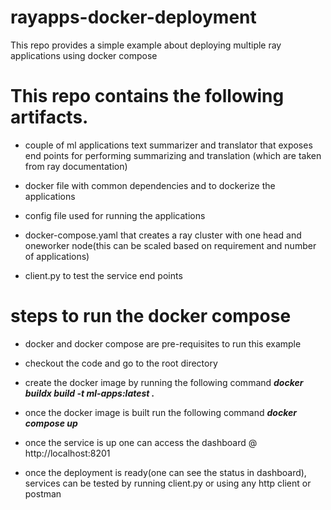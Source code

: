 # rayapps-docker-deployment

This repo provides a simple example about deploying multiple ray applications using docker compose

# This repo contains the following artifacts. 

- couple of ml applications text summarizer and translator that exposes end points for performing summarizing and translation (which are taken from ray documentation)

- docker file with common dependencies and to dockerize the applications

- config file used for running the applications

- docker-compose.yaml that creates a ray cluster with one head and  oneworker node(this can be scaled based on requirement and number of applications)

- client.py to test the service end points

# steps to run the docker compose

- docker and docker compose are pre-requisites to run this example

- checkout the code and go to the root directory

- create the docker image by running the following command ***docker buildx build -t ml-apps:latest .***

- once the docker image is built run the following command ***docker compose up***

- once the service is up one can access the dashboard @ http://localhost:8201

- once the deployment is ready(one can see the status in dashboard), services can be tested by running client.py or using any http client or postman